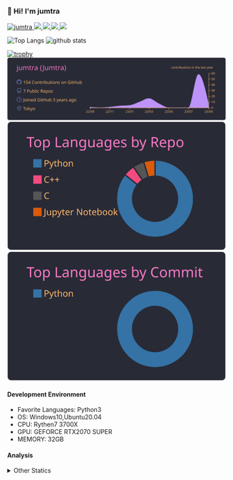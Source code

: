### 👋 Hi! I'm jumtra
<p align="left"> 
  <a href="https://github.com/jumtra/jumtra/">
    <img src="https://komarev.com/ghpvc/?username=jumtra" alt="jumtra" />
  </a>
  <a href="http://twitter.com/Jumtra1">
    <img height="20" src="https://img.shields.io/twitter/follow/Jumtra1?label=Twitter&logo=twitter&style=flat" />
  </a>
  <a href="https://github.com/jumtra">
    <img height="20" src="https://img.shields.io/github/followers/jumtra?label=follow&logo=github&style=flat" />
  </a>
  <a href="http://qiita.com/Jumtra">
    <img height="20" src="https://qiita-badge.apiapi.app/s/Jumtra/posts.svg" />
  </a>
  <a href="http://qiita.com/Jumtra">
    <img height="20" src="https://qiita-badge.apiapi.app/s/Jumtra/contributions.svg" />
  </a>
</p>

<p align="left"> 
  <img alt="Top Langs" height="150px" src="https://github-readme-stats.vercel.app/api/top-langs/?username=jumtra&layout=compact&count_private=true&show_icons=true&show_icons=true&theme=onedark" />
  <img alt="github stats" height="150px" src="https://github-readme-stats.vercel.app/api?username=jumtra&count_private=true&show_icons=true&show_icons=true&theme=onedark" />
</p>

[![trophy](https://github-profile-trophy.vercel.app/?username=jumtra&theme=gruvbox)](https://github.com/ryo-ma/github-profile-trophy)
[![](https://raw.githubusercontent.com/jumtra/jumtra/master/profile-summary-card-output/dracula/0-profile-details.svg)](https://github.com/vn7n24fzkq/github-profile-summary-cards)
[![](https://raw.githubusercontent.com/jumtra/jumtra/master/profile-summary-card-output/dracula/1-repos-per-language.svg)](https://github.com/vn7n24fzkq/github-profile-summary-cards)
[![](https://raw.githubusercontent.com/jumtra/jumtra/master/profile-summary-card-output/dracula/2-most-commit-language.svg)](https://github.com/vn7n24fzkq/github-profile-summary-cards)


#### Development Environment

- Favorite Languages: Python3
- OS: Windows10,Ubuntu20.04
- CPU: Rythen7 3700X
- GPU: GEFORCE RTX2070 SUPER
- MEMORY: 32GB

#### Analysis
<details>
  <summary>Other Statics</summary>
<!--START_SECTION:waka-->
![Code Time](http://img.shields.io/badge/Code%20Time-91%20hrs%2019%20mins-blue)

![Profile Views](http://img.shields.io/badge/Profile%20Views-7-blue)

**🐱 My GitHub Data** 

> 📦 396.0 kB Used in GitHub's Storage 
 > 
> 🏆 84 Contributions in the Year 2023
 > 
> 💼 Opted to Hire
 > 
> 📜 10 Public Repositories 
 > 
> 🔑 16 Private Repositories 
 > 
**I'm a Night 🦉** 

```text
🌞 Morning                36 commits          █████░░░░░░░░░░░░░░░░░░░░   19.46 % 
🌆 Daytime                52 commits          ███████░░░░░░░░░░░░░░░░░░   28.11 % 
🌃 Evening                96 commits          █████████████░░░░░░░░░░░░   51.89 % 
🌙 Night                  1 commits           ░░░░░░░░░░░░░░░░░░░░░░░░░   00.54 % 
```
📅 **I'm Most Productive on Saturday** 

```text
Monday                   25 commits          ███░░░░░░░░░░░░░░░░░░░░░░   13.51 % 
Tuesday                  9 commits           █░░░░░░░░░░░░░░░░░░░░░░░░   04.86 % 
Wednesday                29 commits          ████░░░░░░░░░░░░░░░░░░░░░   15.68 % 
Thursday                 24 commits          ███░░░░░░░░░░░░░░░░░░░░░░   12.97 % 
Friday                   33 commits          ████░░░░░░░░░░░░░░░░░░░░░   17.84 % 
Saturday                 50 commits          ███████░░░░░░░░░░░░░░░░░░   27.03 % 
Sunday                   15 commits          ██░░░░░░░░░░░░░░░░░░░░░░░   08.11 % 
```


📊 **This Week I Spent My Time On** 

```text
🕑︎ Time Zone: Asia/Tokyo

💬 Programming Languages: 
Python                   2 hrs               ███████████░░░░░░░░░░░░░░   43.11 % 
Markdown                 54 mins             █████░░░░░░░░░░░░░░░░░░░░   19.50 % 
YAML                     36 mins             ███░░░░░░░░░░░░░░░░░░░░░░   13.06 % 
Bash                     30 mins             ███░░░░░░░░░░░░░░░░░░░░░░   10.92 % 
TOML                     30 mins             ███░░░░░░░░░░░░░░░░░░░░░░   10.80 % 

🔥 Editors: 
VS Code                  4 hrs 40 mins       █████████████████████████   100.00 % 

🐱‍💻 Projects: 
doc_explanation          3 hrs 40 mins       ████████████████████░░░░░   78.76 % 
memo                     47 mins             ████░░░░░░░░░░░░░░░░░░░░░   17.04 % 
Unknown Project          11 mins             █░░░░░░░░░░░░░░░░░░░░░░░░   04.20 % 

💻 Operating System: 
Windows                  4 hrs 40 mins       █████████████████████████   100.00 % 
```

**I Mostly Code in Python** 

```text
Python                   23 repos            ██████████████████████░░░   88.46 % 
Jupyter Notebook         1 repo              █░░░░░░░░░░░░░░░░░░░░░░░░   03.85 % 
C                        1 repo              █░░░░░░░░░░░░░░░░░░░░░░░░   03.85 % 
C++                      1 repo              █░░░░░░░░░░░░░░░░░░░░░░░░   03.85 % 
```



**Timeline**

![Lines of Code chart](https://raw.githubusercontent.com/jumtra/jumtra/master/assets/bar_graph.png)


 Last Updated on 02/09/2023 19:33:25 UTC
<!--END_SECTION:waka-->
 </details>
